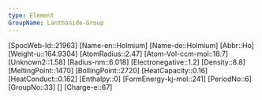 ```yaml
---
type: Element
GroupName: Lanthanide-Group
---
```

[SpocWeb-Id::21963]
[Name-en::Holmium]
[Name-de::Holmium]
[Abbr::Ho]
[Weight-u::164.9304]
[AtomRadius::2.47]
[Atom-Vol-ccm-mol::18.7]
[Unknown2::1.58]
[Radius-nm::6.018]
[Electronegative::1.2]
[Density::8.8]
[MeltingPoint::1470]
[BoilingPoint::2720]
[HeatCapacity::0.16]
[HeatConduct::0.162]
[Enthalpy::0]
[FormEnergy-kj-mol::241]
[PeriodNo::6]
[GroupNo::33]
[]
[Charge-e::67]


